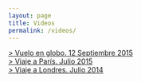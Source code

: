 ```yaml
---
layout: page
title: Videos
permalink: /videos/
---
```

  
[> Vuelo en globo. 12 Septiembre 2015](https://vimeo.com/139435729)   
[> Viaje a París. Julio 2015](https://vimeo.com/135359314)   
[> Viaje a Londres. Julio 2014](https://vimeo.com/139566304)   
